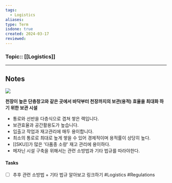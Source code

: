```yaml
---
tags:
  - Logistics
aliases: 
type: Term
isdone: true
created: 2024-03-17
reviewed:
---
```

### Topic:: [[Logistics]]
- - -
## Notes
![](https://mblogthumb-phinf.pstatic.net/MjAxODAyMjdfMjU0/MDAxNTE5NzE5MzE0MDY5.eX6skuhxTJAAecp7Leq9fxqkwSUPbfhk1kYeAlEy-lUg.a-c-VMTXYsGsE8uF8muAA7AuXPNElboFbp_o18jHHLQg.PNG.jackshin01/%EB%A9%94%EC%9E%90%EB%8B%8C01.PNG?type=w800)

**천장이 높은 단층창고와 같은 곳에서 바닥부터 천장까지의 보관(용적) 효율을 최대화 하기 위한 보관 시설**

- 통로와 선반을 다층식으로 겹쳐 쌓은 랙입니다.
- 보관효율과 공간활용도가 높습니다.
- 입출고 작업과 재고관리에 매두 용이합니다.
- 최소의 통로로 최대로 높게 쌓을 수 있어 경제적이며 용적률이 상당히 높다. 
- [[SKU]]가 많은 '다품종 소량' 재고 관리에 용이하다.
- 메자닌 시설 구축을 위해서는 관련 소방법과 기타 법규를 따라야한다. 

#### Tasks
- [ ] 추후 관련 소방법 + 기타 법규 알아보고 링크하기 #Logistics #Regulations